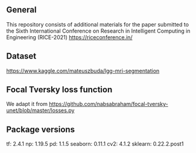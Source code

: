 ## General
This repository consists of additional materials for the paper submitted to the Sixth International Conference on Research in Intelligent Computing in Engineering (RICE-2021) https://riceconference.in/

## Dataset
https://www.kaggle.com/mateuszbuda/lgg-mri-segmentation

## Focal Tversky loss function
We adapt it from https://github.com/nabsabraham/focal-tversky-unet/blob/master/losses.py

## Package versions
tf: 2.4.1
np: 1.19.5
pd: 1.1.5
seaborn: 0.11.1
cv2: 4.1.2
sklearn: 0.22.2.post1
